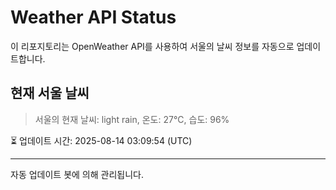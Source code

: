 
# Weather API Status

이 리포지토리는 OpenWeather API를 사용하여 서울의 날씨 정보를 자동으로 업데이트합니다.

## 현재 서울 날씨
> 서울의 현재 날씨: light rain, 온도: 27°C, 습도: 96%

⏳ 업데이트 시간: 2025-08-14 03:09:54 (UTC)

---
자동 업데이트 봇에 의해 관리됩니다.
